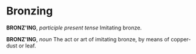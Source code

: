 # Bronzing

**BRONZ'ING**, _participle present tense_ Imitating bronze.

**BRONZ'ING**, _noun_ The act or art of imitating bronze, by means of copper-dust or leaf.